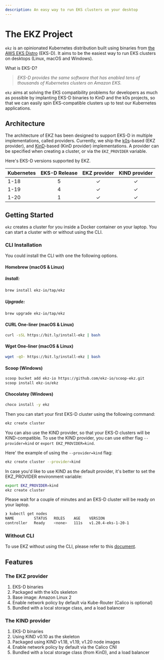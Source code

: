 ```yaml
---
description: An easy way to run EKS clusters on your desktop
---
```


# The EKZ Project

`ekz` is an opinionated Kubernetes distribution built using binaries from [the AWS EKS Distro](https://distro.eks.amazonaws.com/) \(EKS-D\). It aims to be the easiest way to run EKS clusters on desktops (Linux, macOS and Windows).

What is EKS-D?

> _EKS-D provides the same software that has enabled tens of thousands of Kubernetes clusters on Amazon EKS._

`ekz` aims at solving the EKS compatibility problems for developers as much as possible by implanting EKS-D binaries to KinD and the k0s projects, so that we can easily spin EKS-compatible clusters up to test our Kubernetes applications.

## Architecture

The architecture of EKZ has been designed to support EKS-D in multiple implementations, called providers. Currently, we ship the [k0s](https://github.com/k0sproject/k0s)-based \(EKZ provider\), and [KinD](https://github.com/kubernetes-sigs/kind/)-based \(KinD provider\) implementations. A provider can be specified when creating a cluster, or via the `EKZ_PROVIDER` variable.

Here's EKS-D versions supported by EKZ.

| Kubernetes | EKS-D Release | EKZ provider  | KIND provider|
|------------|:-------------:| :-----------: | :----------: |
| 1-18       | 5             | ✓             | ✓            |
| 1-19       | 4             | ✓             | ✓            |
| 1-20       | 1             | ✓             | ✓            |

## Getting Started

`ekz` creates a cluster for you inside a Docker container on your laptop. You can start a cluster with or without using the CLI.

### CLI Installation

You could install the CLI with one the following options.

#### Homebrew \(macOS & Linux\)

##### Install:
```bash
brew install ekz-io/tap/ekz
```
##### Upgrade:
```bash
brew upgrade ekz-io/tap/ekz
```

#### CURL One-liner \(macOS & Linux\)

```bash
curl -sSL https://bit.ly/install-ekz | bash
```

#### Wget One-liner \(macOS & Linux\)

```bash
wget -qO- https://bit.ly/install-ekz | bash
```

#### Scoop \(Windows\)

```bash
scoop bucket add ekz-io https://github.com/ekz-io/scoop-ekz.git
scoop install ekz-io/ekz
```

#### Chocolatey \(Windows\)

```bash
choco install -y ekz
```

Then you can start your first EKS-D cluster using the following command:

```bash
ekz create cluster
```

You can also use the KIND provider, so that your EKS-D clusters will be KIND-compatible. To use the KIND provider, you can use either flag `--provider=kind` or `export EKZ_PROVIDER=kind`.

Here' the example of using the `--provider=kind` flag:

```bash
ekz create cluster --provider=kind
```

In case you'd like to use KIND as the default provider, it's better to set the EKZ\_PROVIDER environment variable:

```bash
export EKZ_PROVIDER=kind
ekz create cluster
```

Please wait for a couple of minutes and an EKS-D cluster will be ready on your laptop.

```bash
❯ kubectl get nodes
NAME         STATUS   ROLES    AGE    VERSION
controller   Ready    <none>   111s   v1.20.4-eks-1-20-1
```

### Without CLI

To use EKZ without using the CLI, please refer to this [document](without_cli.md).

## Features

### The EKZ provider

1. EKS-D binaries
2. Packaged with the k0s skeleton 
3. Base image: Amazon Linux 2 
4. Enable network policy by default via Kube-Router (Calico is optional)
5. Bundled with a local storage class, and a load balancer

### The KIND provider

1. EKS-D binaries
2. Using KIND v0.10 as the skeleton
3. Packaged using KIND v1.18, v1.19, v1.20 node images
4. Enable network policy by default via the Calico CNI
5. Bundled with a local storage class (from KinD), and a load balancer
